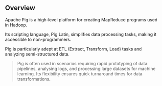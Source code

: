 ## Overview

Apache Pig is a high-level platform for creating MapReduce programs used in Hadoop. 

Its scripting language, Pig Latin, simplifies data processing tasks, making it accessible to non-programmers. 

Pig is particularly adept at ETL (Extract, Transform, Load) tasks and analyzing semi-structured data.

> Pig is often used in scenarios requiring rapid prototyping of data pipelines, analysing logs, and processing large datasets for machine learning. Its flexibility ensures quick turnaround times for data transformations.